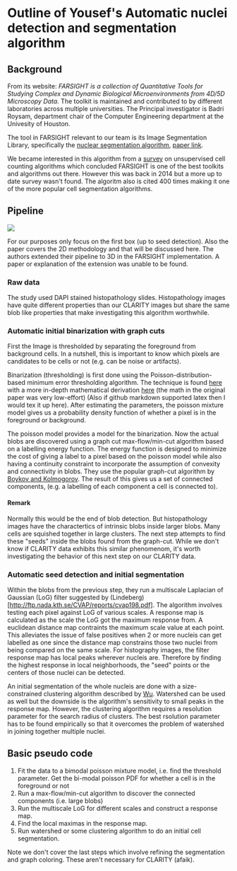 # Outline of Yousef's Automatic nuclei detection and segmentation algorithm
## Background
From its website: *FARSIGHT is a collection of Quantitative Tools for Studying Complex and Dynamic Biological Microenvironments from 4D/5D Microscopy Data.*
The toolkit is maintained and contributed to by different laboratories across multiple universities. The Principal investigator is Badri Roysam, department chair of the Computer Engineering department at the Univesity of Houston.

The tool in FARSIGHT relevant to our team is its Image Segmentation Library, specifically the [nuclear segmentation algorithm](http://www.farsight-toolkit.org/wiki/Nuclear_Segmentation), [paper link](http://ieeexplore.ieee.org/stamp/stamp.jsp?arnumber=5306149). 

We became interested in this algorithm from a [survey](https://www.frontiersin.org/articles/10.3389/fnana.2014.00027/full) on unsupervised cell counting algorithms which concluded FARSIGHT is one of the best toolkits and algorithms out there. However this was back in 2014 but a more up to date survey wasn't found. The algoritm also is cited 400 times making it one of the more popular cell segmentation algorithms.

## Pipeline
![](https://user-images.githubusercontent.com/8682187/31311050-1e125492-ab72-11e7-866c-c4a77eba455c.png)

For our purposes only focus on the first box (up to seed detection). Also the paper covers the 2D methodology and that will be discussed here. The authors extended their pipeline to 3D in the FARSIGHT implementation. A paper or explanation of the extension was unable to be found.

### Raw data
The study used DAPI stained histopathology slides. Histopathology images have quite different properties than our CLARITY images but share the same blob like properties that make investigating this algorithm worthwhile. 

### Automatic initial binarization with graph cuts
First the Image is thresholded by separating the foreground from background cells. In a nutshell, this is important to know which pixels are candidates to be cells or not (e.g. can be noise or artifacts). 

Binarization (thresholding) is first done using the Poisson-distribution-based minimum error thresholding algorithm. The technique is found [here](http://www.worldscientific.com/doi/abs/10.1142/S0218001491000260) with a more in-depth mathematical derivation [here](http://www.sciencedirect.com/science/article/pii/S0167865598000282) (the math in the original paper was very low-effort) (Also if github markdown supported latex then I would tex it up here). After estimating the parameters, the poisson mixture model gives us a probability density function of whether a pixel is in the foreground or background. 

The poisson model provides a model for the binarization. Now the actual blobs are discovered using a graph cut max-flow/min-cut algorithm based on a labelling energy function. The energy function is designed to minimize the cost of giving a label to a pixel based on the poisson model while also having a continuity constraint to incorporate the assumption of convexity and connectivity in blobs. They use the popular graph-cut algorithm by [Boykov and Kolmogorov](http://www.csd.uwo.ca/~yuri/Papers/pami04.pdf). The result of this gives us a set of connected components, (e.g. a labelling of each component a cell is connected to).

#### Remark 
Normally this would be the end of blob detection. But histopathology images have the charactertics of intrinsic blobs inside larger blobs. Many cells are squished together in large clusters. The next step attempts to find these "seeds" inside the blobs found from the graph-cut. While we don't know if CLARITY data exhibits this similar phenomenom, it's worth investigating the behavior of this next step on our CLARITY data.

### Automatic seed detection and initial segmentation
Within the blobs from the previous step, they run a multiscale Laplacian of Gaussian (LoG) filter suggested by (Lindeberg)[http://ftp.nada.kth.se/CVAP/reports/cvap198.pdf]. The algorithm involves testing each pixel against LoG of various scales. A response map is calculated as the scale the LoG got the maximum response from. A euclidean distance map contraints the maximum scale value at each point. This alleviates the issue of false positives when 2 or more nucleis can get labelled as one since the distance map constrains those two nuclei from being compared on the same scale. For histography images, the filter response map has local peaks wherever nucleis are. Therefore by finding the highest response in local neighborhoods, the "seed" points or the centers of those nuclei can be detected. 

An initial segmentation of the whole nucleis are done with a size-constrained clustering algorithm described by [Wu](http://citeseerx.ist.psu.edu/viewdoc/download?doi=10.1.1.565.8960&rep=rep1&type=pdf). Watershed can be used as well but the downside is the algorithm's sensitivity to small peaks in the response map. However, the clustering algorithm requires a resolution parameter for the search radius of clusters. The best rsolution parameter has to be found empirically so that it overcomes the problem of watershed in joining together multiple nuclei. 

## Basic pseudo code
1. Fit the data to a bimodal poisson mixture model, i.e. find the threshold parameter. Get the bi-modal poisson PDF for whether a cell is in the foreground or not
2. Run a max-flow/min-cut algorithm to discover the connected components (i.e. large blobs)
3. Run the multiscale LoG for different scales and construct a response map. 
4. Find the local maximas in the response map. 
5. Run watershed or some clustering algorithm to do an initial cell segmentation. 

Note we don't cover the last steps which involve refining the segmentation and graph coloring. These aren't necessary for CLARITY (afaik).



